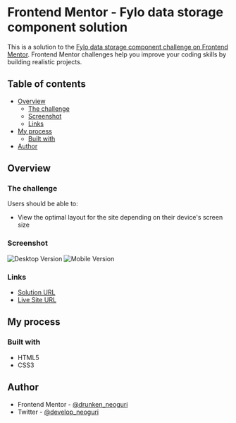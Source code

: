 # Frontend Mentor - Fylo data storage component solution

This is a solution to the [Fylo data storage component challenge on Frontend Mentor](https://www.frontendmentor.io/challenges/fylo-data-storage-component-1dZPRbV5n). Frontend Mentor challenges help you improve your coding skills by building realistic projects.

## Table of contents

- [Overview](#overview)
  - [The challenge](#the-challenge)
  - [Screenshot](#screenshot)
  - [Links](#links)
- [My process](#my-process)
  - [Built with](#built-with)
- [Author](#author)

## Overview

### The challenge

Users should be able to:

- View the optimal layout for the site depending on their device's screen size

### Screenshot

![Desktop Version](./screenshot.jpg)
![Mobile Version](./screenshot.jpg)

### Links

- [Solution URL](https://www.frontendmentor.io/solutions/18th-challenge-fylo-data-storage-component-6E28Stt4My)
- [Live Site URL](https://drunkenneoguri.github.io/fylodatastoragecomponent/)

## My process

### Built with

- HTML5
- CSS3

## Author

- Frontend Mentor - [@drunken_neoguri](https://www.frontendmentor.io/profile/DrunkenNeoguri)
- Twitter - [@develop_neoguri](https://twitter.com/develop_neoguri)
